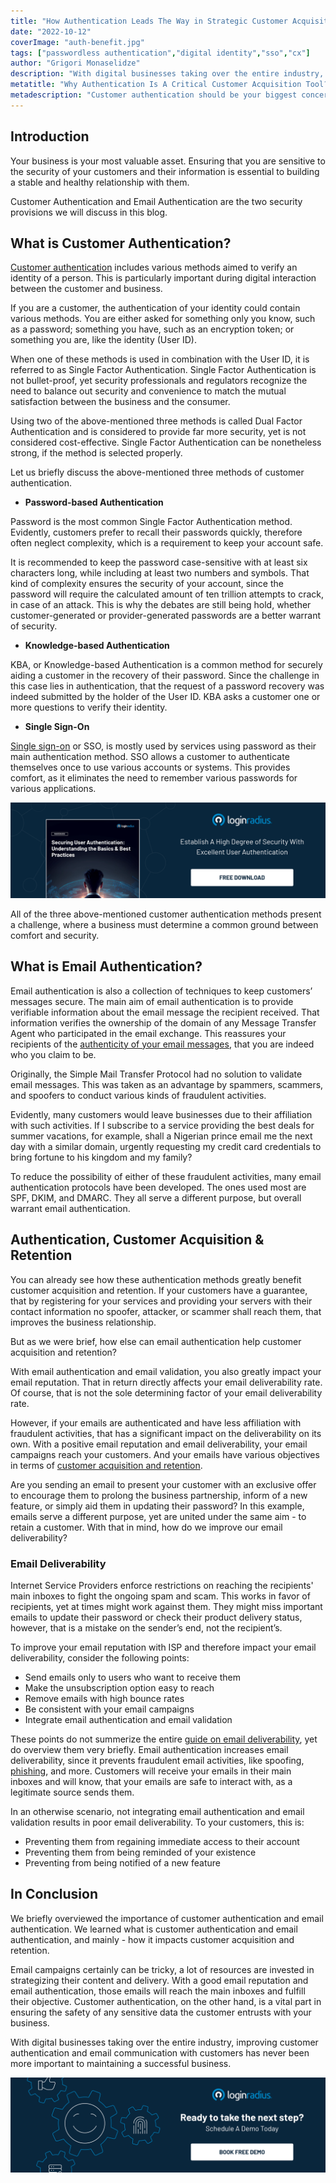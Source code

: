```yaml
---
title: "How Authentication Leads The Way in Strategic Customer Acquisitions?"
date: "2022-10-12"
coverImage: "auth-benefit.jpg"
tags: ["passwordless authentication","digital identity","sso","cx"]
author: "Grigori Monaselidze"
description: "With digital businesses taking over the entire industry, improving customer authentication and email communication with customers has never been more important to maintaining a successful business. This blog explains how authentication can help you increase your customer acquisition."
metatitle: "Why Authentication Is A Critical Customer Acquisition Tool?"
metadescription: "Customer authentication should be your biggest concern when it comes to online security. This blog also explains how email authentication can protect your brand."
---
```


## Introduction

Your business is your most valuable asset. Ensuring that you are sensitive to the security of your customers and their information is essential to building a stable and healthy relationship with them.

Customer Authentication and Email Authentication are the two security provisions we will discuss in this blog. 

## What is Customer Authentication?

[Customer authentication](https://www.loginradius.com/blog/identity/what-is-authentication/) includes various methods aimed to verify an identity of a person. This is particularly important during digital interaction between the customer and business. 

If you are a customer, the authentication of your identity could contain various methods. You are either asked for something only you know, such as a password; something you have, such as an encryption token; or something you are, like the identity (User ID). 

When one of these methods is used in combination with the User ID, it is referred to as Single Factor Authentication. Single Factor Authentication is not bullet-proof, yet security professionals and regulators recognize the need to balance out security and convenience to match the mutual satisfaction between the business and the consumer. 

Using two of the above-mentioned three methods is called Dual Factor Authentication and is considered to provide far more security, yet is not considered cost-effective. Single Factor Authentication can be nonetheless strong, if the method is selected properly. 

Let us briefly discuss the above-mentioned three methods of customer authentication.

* **Password-based Authentication**

Password is the most common Single Factor Authentication method. Evidently, customers prefer to recall their passwords quickly, therefore often neglect complexity, which is a requirement to keep your account safe. 

It is recommended to keep the password case-sensitive with at least six characters long, while including at least two numbers and symbols. That kind of complexity ensures the security of your account, since the password will require the calculated amount of ten trillion attempts to crack, in case of an attack. This is why the debates are still being hold, whether customer-generated or provider-generated passwords are a better warrant of security.

* **Knowledge-based Authentication**

KBA, or Knowledge-based Authentication is a common method for securely aiding a customer in the recovery of their password. Since the challenge in this case lies in authentication, that the request of a password recovery was indeed submitted by the holder of the User ID. KBA asks a customer one or more questions to verify their identity.

* **Single Sign-On**

[Single sign-on](https://www.loginradius.com/single-sign-on/) or SSO, is mostly used by services using password as their main authentication method. SSO allows a customer to authenticate themselves once to use various accounts or systems. This provides comfort, as it eliminates the need to remember various passwords for various applications.

[![WP-sec-user-auth](WP-sec-user-auth.png)](https://www.loginradius.com/resource/securing-user-authentication-understanding-the-basics-best-practices/)

All of the three above-mentioned customer authentication methods present a challenge, where a business must determine a common ground between comfort and security.

## What is Email Authentication?

Email authentication is also a collection of techniques to keep customers’ messages secure. The main aim of email authentication is to provide verifiable information about the email message the recipient received. That information verifies the ownership of the domain of any Message Transfer Agent who participated in the email exchange. This reassures your recipients of the [authenticity of your email messages](https://www.loginradius.com/blog/identity/secure-email-address-website/), that you are indeed who you claim to be.

Originally, the Simple Mail Transfer Protocol had no solution to validate email messages. This was taken as an advantage by spammers, scammers, and spoofers to conduct various kinds of fraudulent activities. 

Evidently, many customers would leave businesses due to their affiliation with such activities. If I subscribe to a service providing the best deals for summer vacations, for example, shall a Nigerian prince email me the next day with a similar domain, urgently requesting my credit card credentials to bring fortune to his kingdom and my family?

To reduce the possibility of either of these fraudulent activities, many email authentication protocols have been developed. The ones used most are SPF, DKIM, and DMARC. They all serve a different purpose, but overall warrant email authentication.


## Authentication, Customer Acquisition & Retention

You can already see how these authentication methods greatly benefit customer acquisition and retention. If your customers have a guarantee, that by registering for your services and providing your servers with their contact information no spoofer, attacker,  or scammer shall reach them, that improves the business relationship. 

But as we were brief, how else can email authentication help customer acquisition and retention? 

With email authentication and email validation, you also greatly impact your email reputation. That in return directly affects your email deliverability rate. Of course, that is not the sole determining factor of your email deliverability rate. 

However, if your emails are authenticated and have less affiliation with fraudulent activities, that has a significant impact on the deliverability on its own. With a positive email reputation and email deliverability, your email campaigns reach your customers. And your emails have various objectives in terms of [customer acquisition and retention](https://www.loginradius.com/blog/growth/improve-customer-relation-brand-identity/).

Are you sending an email to present your customer with an exclusive offer to encourage them to prolong the business partnership, inform of a new feature, or simply aid them in updating their password? In this example, emails serve a different purpose, yet are united under the same aim - to retain a customer. With that in mind, how do we improve our email deliverability?

### Email Deliverability

Internet Service Providers enforce restrictions on reaching the recipients' main inboxes to fight the ongoing spam and scam. This works in favor of recipients, yet at times might work against them. They might miss important emails to update their password or check their product delivery status, however, that is a mistake on the sender’s end, not the recipient’s.

To improve your email reputation with ISP and therefore impact your email deliverability, consider the following points:

* Send emails only to users who want to receive them
* Make the unsubscription option easy to reach
* Remove emails with high bounce rates
* Be consistent with your email campaigns
* Integrate email authentication and email validation

These points do not summerize the entire [guide on email deliverability](https://mailtrap.io/blog/email-deliverability/), yet do overview them very briefly. Email authentication increases email deliverability, since it prevents fraudulent email activities, like spoofing, [phishing](https://www.loginradius.com/blog/identity/phishing-for-identity/), and more. Customers will receive your emails in their main inboxes and will know, that your emails are safe to interact with, as a legitimate source sends them.

In an otherwise scenario, not integrating email authentication and email validation results in poor email deliverability. To your customers, this is:

* Preventing them from regaining immediate access to their account
* Preventing them from being reminded of your existence
* Preventing from being notified of a new feature

## In Conclusion

We briefly overviewed the importance of customer authentication and email authentication. We learned what is customer authentication and email authentication, and mainly - how it impacts customer acquisition and retention.

Email campaigns certainly can be tricky, a lot of resources are invested in strategizing their content and delivery. With a good email reputation and email authentication, those emails will reach the main inboxes and fulfill their objective. Customer authentication, on the other hand, is a vital part in ensuring the safety of any sensitive data the customer entrusts with your business. 

With digital businesses taking over the entire industry, improving customer authentication and email communication with customers has never been more important to maintaining a successful business.

[![book-a-demo-loginradius](../../assets/book-a-demo-loginradius.png)](https://www.loginradius.com/contact-us?utm_source=blog&utm_medium=web&utm_campaign=authentication-mainstream-marketers-benefit)